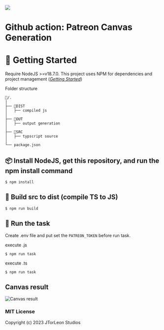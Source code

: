 <img align="center" src="https://gitlab.com/scs_torleon/hub-awesome-dungeon/-/raw/main/assets/BH_JTL_Header2.png"/>

# Github action: Patreon Canvas Generation

# 🚦 Getting Started

Require NodeJS >=v18.7.0.  This project uses NPM for dependencies and project management ([*Getting Started*](https://docs.npmjs.com/getting-started))

Folder structure
```
📂/. 
|
├── 📂DIST
│   ├── compiled js
│   
├── 📂OUT
│   ├── output generation
│
├── 📂SRC
│   ├── typscript source
│
└── package.json
```

## 📦 Install NodeJS, get this repository, and run the npm install command

```
$ npm install
```

## 🧨 Build src to dist (**compile TS to JS**)

```
$ npm run build
```


## 🚀 Run the task

Create .env file and put set the `PATREON_TOKEN` before run task. 

execute .js
```
$ npm run task
```
execute .ts
```
$ npm run task
```

## Canvas result

![Canvas result](https://github.com/jtorleonstudios/PatreonCanvasGeneration/blob/main/out/image.png?raw=true)

### MIT License 

Copyright (c) 2023 JTorLeon Studios

